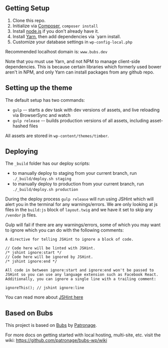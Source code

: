 ## Getting Setup

1. Clone this repo.
2. Initialize via [Composer](https://getcomposer.org/), `composer install`
3. Install [node.js](https://nodejs.org/) if you don't already have it.
4. Install [Yarn](https://yarnpkg.com/en/), then add dependencies via `yarn install.
5. Customize your database settings in `wp-config-local.php`

Recommended localhost domain is: `www.bubs.dev`

Note that you must use Yarn, and not NPM to manage client-side dependencies. This is because certain libraries which formerly used bower aren't in NPM, and only Yarn can install packages from any github repo.

## Setting up the theme

The default setup has two commands:

* `gulp` -- starts a dev task with dev versions of assets, and live reloading via BrowserSync and watch
* `gulp release` -- builds production versions of all assets, including asset-hashed files

All assets are stored in `wp-content/themes/timber`.

## Deploying

The `_build` folder has our deploy scripts:

* to manually deploy to staging from your current branch, run `./_build/deploy.sh staging`
* to manually deploy to production from your current branch, run `./_build/deploy.sh production`

During the deploy process `gulp release` will run using JSHint which will alert you in the terminal for any warnings/errors. We are only looking at js files in the `build:js` block of `layout.twig` and we have it set to skip any `/vendor` js files.

Gulp will fail if there are any warnings/errors, some of which you may want to ignore which you can do with the following comments:

```
A directive for telling JSHint to ignore a block of code.

// Code here will be linted with JSHint.
/* jshint ignore:start */
// Code here will be ignored by JSHint.
/* jshint ignore:end */

All code in between ignore:start and ignore:end won't be passed to JSHint so you can use any language extension such as Facebook React. Additionally, you can ignore a single line with a trailing comment:

ignoreThis(); // jshint ignore:line
```

You can read more about [JSHint here](https://jshint.com/docs/)

## Based on Bubs

This project is based on [Bubs](https://github.com/patronage/bubs-wp/) by [Patronage](http://www.patronage.org/studio).

For more docs on getting started with local hosting, multi-site, etc. visit the wiki:
https://github.com/patronage/bubs-wp/wiki
